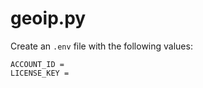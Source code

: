 # geoip.py

Create an `.env` file with the following values:

```env
ACCOUNT_ID =
LICENSE_KEY =
```
